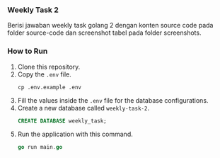 ### Weekly Task 2
Berisi jawaban weekly task golang 2 dengan konten source code pada folder source-code dan screenshot tabel pada folder screenshots.
### How to Run
1. Clone this repository.
2. Copy the `.env` file.
   ```shell
   cp .env.example .env
   ```
3. Fill the values inside the `.env` file for the database configurations.
4. Create a new database called `weekly-task-2`.
   ```sql
   CREATE DATABASE weekly_task;
   ```
5. Run the application with this command.
   ```go
   go run main.go
   ```